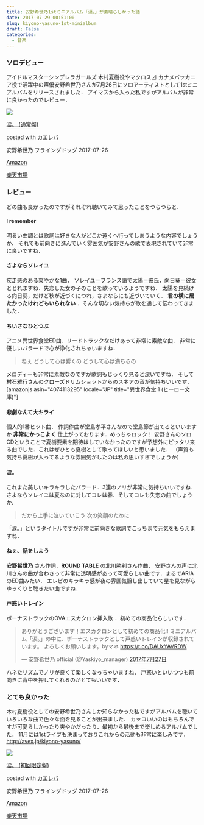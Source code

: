```yaml
---
title: 安野希世乃1stミニアルバム「涙。」が素晴らしかった話
date: 2017-07-29 00:51:00
slug: kiyono-yasuno-1st-minialbum
draft: False
categories:
  - 音楽
---
```


### ソロデビュー

アイドルマスターシンデレラガールズ 木村夏樹役やマクロス⊿ カナメバッカニア役で活躍中の声優安野希世乃さんが7月26日にソロアーティストとして1stミニアルバムをリリースされました． アイマスから入った私ですがアルバムが非常に良かったのでレビュー． 

[![](https://images-fe.ssl-images-amazon.com/images/I/51QCSMJQa6L._SL160_.jpg)](https://www.amazon.co.jp/exec/obidos/ASIN/B072HYCMMB/deltafantom-22/)

[涙。 (通常盤)](https://www.amazon.co.jp/exec/obidos/ASIN/B072HYCMMB/deltafantom-22/)

posted with [カエレバ](https://kaereba.com)

安野希世乃 フライングドッグ 2017-07-26

[Amazon](https://www.amazon.co.jp/gp/search?keywords=%E5%AE%89%E9%87%8E%E5%B8%8C%E4%B8%96%E4%B9%83&__mk_ja_JP=%E3%82%AB%E3%82%BF%E3%82%AB%E3%83%8A&tag=deltafantom-22)

[楽天市場](https://hb.afl.rakuten.co.jp/hgc/140c65f5.f2d5fda6.140c65f6.51a0545a/?pc=https%3A%2F%2Fsearch.rakuten.co.jp%2Fsearch%2Fmall%2F%25E5%25AE%2589%25E9%2587%258E%25E5%25B8%258C%25E4%25B8%2596%25E4%25B9%2583%2F-%2Ff.1-p.1-s.1-sf.0-st.A-v.2%3Fx%3D0%26scid%3Daf_ich_link_urltxt%26m%3Dhttp%3A%2F%2Fm.rakuten.co.jp%2F)

### レビュー

どの曲も良かったのですがそれぞれ聴いてみて思ったことをつらつらと． 

#### I remember

明るい曲調とは歌詞は好きな人がどこか遠くへ行ってしまうような内容でしょうか． それでも前向きに進んでいく雰囲気が安野さんの歌で表現されていて非常に良いですね． 

#### さよならソレイユ

疾走感のある爽やかな1曲． ソレイユ＝フランス語で太陽＝彼氏，向日葵＝彼女ととれますね．失恋した女の子のことを歌っているようですね． 太陽を見続ける向日葵，だけど秋が近づくにつれ，さよならにも近づいていく． **君の横に居たかったけれどもいられない** ．そんな切ない気持ちが歌を通して伝わってきました． 

#### ちいさなひとつぶ

アニメ異世界食堂ED曲．リードトラックなだけあって非常に素敵な曲． 非常に優しいバラードで心が浄化されちゃいますね． 

> ねぇ どうして心は響くの どうして心は満ちるの

メロディーも非常に素敵なのですが歌詞もじっくり見ると深いですね． そして村石雅行さんのクローズドリムショットからのスネアの音が気持ちいいです． [amazonjs asin="4074113295" locale="JP" title="異世界食堂 1 (ヒーロー文庫)"] 

####  悲劇なんて大キライ

個人的1番ヒット曲． 作詞作曲が堂島孝平さんなので堂島節が出てるといいますか **非常にかっこよく** 仕上がっております．めっちゃロック！ 安野さんのソロCDということで夏樹要素を期待はしていなかったのですが予想外にピッタリ来る曲でした．これはぜひとも夏樹として歌ってほしいと思いました． （声質も気持ち夏樹が入ってるような雰囲気がしたのは私の思いすぎでしょうか） 

#### 涙。

これまた美しいキラキラしたバラード．3連のノリが非常に気持ちいいですね． さよならソレイユは夏なのに対してコレは春．そしてコレも失恋の曲でしょうか． 

> だから上手に泣いていこう 次の笑顔のために

「涙。」というタイトルですが非常に前向きな歌詞でこっちまで元気をもらえますね． 

#### ねぇ、話をしよう

**安野希世乃** さん作詞．**ROUND TABLE** の北川勝利さん作曲． 安野さんの声に北川さんの曲が合わさって非常に透明感があって可愛らしい曲です．まるでARIAのED曲みたい． エレピのキラキラ感が夜の雰囲気醸し出していて星を見ながらゆっくりと聴きたい曲ですね． 

#### 戸惑いトレイン

ボーナストラックのOVAエスカクロン挿入歌 ．初めての商品化らしいです． 

> ありがとうございます！エスカクロンとして初めての商品化‼ ミニアルバム「涙。」の中に、ボーナストラックとして戸惑いトレインが収録されています。 よろしくお願いします。byマネ <https://t.co/DAUxYAVRDW>
> 
> — 安野希世乃 official (@Yaskiyo_manager) [2017年7月27日](https://twitter.com/Yaskiyo_manager/status/890533387634483200)

ハネたリズムでノリが良くて楽しくなっちゃいますね． 戸惑いといいつつも前向きに背中を押してくれるのがとてもいいです． 

### とても良かった

木村夏樹役としての安野希世乃さんしか知らなかった私ですがアルバムを聴いていろいろな曲で色々な面を見ることが出来ました． カッコいいのはもちろんですが可愛らしかったり爽やかだったり．最初から最後まで楽しめるアルバムでした． 11月には1stライブも決まっておりこれからの活動も非常に楽しみです． http://avex.jp/kiyono-yasuno/ 

[![](https://images-fe.ssl-images-amazon.com/images/I/51HGfpWJ7NL._SL160_.jpg)](https://www.amazon.co.jp/exec/obidos/ASIN/B0719FYLP7/deltafantom-22/)

[涙。 (初回限定盤)](https://www.amazon.co.jp/exec/obidos/ASIN/B0719FYLP7/deltafantom-22/)

posted with [カエレバ](https://kaereba.com)

安野希世乃 フライングドッグ 2017-07-26

[Amazon](https://www.amazon.co.jp/gp/search?keywords=%E5%AE%89%E9%87%8E%E5%B8%8C%E4%B8%96%E4%B9%83&__mk_ja_JP=%E3%82%AB%E3%82%BF%E3%82%AB%E3%83%8A&tag=deltafantom-22)

[楽天市場](https://hb.afl.rakuten.co.jp/hgc/140c65f5.f2d5fda6.140c65f6.51a0545a/?pc=https%3A%2F%2Fsearch.rakuten.co.jp%2Fsearch%2Fmall%2F%25E5%25AE%2589%25E9%2587%258E%25E5%25B8%258C%25E4%25B8%2596%25E4%25B9%2583%2F-%2Ff.1-p.1-s.1-sf.0-st.A-v.2%3Fx%3D0%26scid%3Daf_ich_link_urltxt%26m%3Dhttp%3A%2F%2Fm.rakuten.co.jp%2F)
